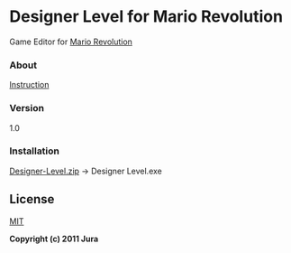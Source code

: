 # Designer Level for Mario Revolution
Game Editor for [Mario Revolution](https://github.com/JKord/Mario-Revolution/releases/tag/v1.0)

### About
[Instruction](https://github.com/JKord/Mario-Revolution/blob/master/Instruction.pdf)

### Version
1.0

### Installation
[Designer-Level.zip](https://github.com/JKord/Designer-Level-for-Mario-Revolution/releases/tag/v1.0) -> Designer Level.exe

License
----
[MIT](../master/LICENSE)

**Copyright (c) 2011 Jura**
